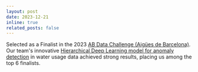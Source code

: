 ```yaml
---
layout: post
date: 2023-12-21
inline: true
related_posts: false
---
```


Selected as a Finalist in the 2023 [AB Data Challenge (Aigües de Barcelona)](https://www.abdatachallenge.cat/en/home-en/). Our team's innovative [Hierarchical Deep Learning model for anomaly detection](https://davidperezcarrasco.github.io/projects/2_project/) in water usage data achieved strong results, placing us among the top 6 finalists.
